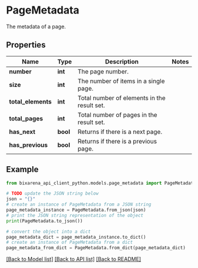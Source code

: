 # PageMetadata

The metadata of a page.

## Properties

| Name               | Type     | Description                                 | Notes |
| ------------------ | -------- | ------------------------------------------- | ----- |
| **number**         | **int**  | The page number.                            |
| **size**           | **int**  | The number of items in a single page.       |
| **total_elements** | **int**  | Total number of elements in the result set. |
| **total_pages**    | **int**  | Total number of pages in the result set.    |
| **has_next**       | **bool** | Returns if there is a next page.            |
| **has_previous**   | **bool** | Returns if there is a previous page.        |

## Example

```python
from bixarena_api_client_python.models.page_metadata import PageMetadata

# TODO update the JSON string below
json = "{}"
# create an instance of PageMetadata from a JSON string
page_metadata_instance = PageMetadata.from_json(json)
# print the JSON string representation of the object
print(PageMetadata.to_json())

# convert the object into a dict
page_metadata_dict = page_metadata_instance.to_dict()
# create an instance of PageMetadata from a dict
page_metadata_from_dict = PageMetadata.from_dict(page_metadata_dict)
```

[[Back to Model list]](../README.md#documentation-for-models) [[Back to API list]](../README.md#documentation-for-api-endpoints) [[Back to README]](../README.md)
